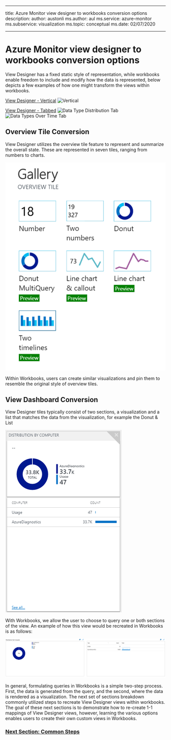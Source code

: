 
---
title: Azure Monitor view designer to workbooks conversion options
description: 
author: austonli
ms.author: aul
ms.service: azure-monitor
ms.subservice: visualization
ms.topic: conceptual
ms.date: 02/07/2020

---

# Azure Monitor view designer to workbooks conversion options

View Designer has a fixed static style of representation, while workbooks enable freedom to include and modify how the data is represented, below depicts a few examples of how one might transform the views within workbooks.

[View Designer - Vertical](./Examples/VDVertical.md)
![Vertical](./Examples/VDVertical.png)

[View Designer - Tabbed](./Examples/VDTabbed.md)
![Data Type Distribution Tab](./Examples/DistributionTab.png)
![Data Types Over Time Tab](./Examples/OverTimeTab.png)

## Overview Tile Conversion
View Designer utilizes the overview tile feature to represent and summarize the overall state. These are represented in seven tiles, ranging from numbers to charts.

![Gallery](media/view-designer-conversion-options/overview.png)

Within Workbooks, users can create similar visualizations and pin them to resemble the original style of overview tiles. 

## View Dashboard Conversion
View Designer tiles typically consist of two sections, a visualization and a list that matches the data from the visualization, for example the Donut & List

![Donut](media/view-designer-conversion-options/donut-example.png)

With Workbooks, we allow the user to choose to query one or both sections of the view. An example of how this view would be recreated in Workbooks is as follows:

![Convert](media/view-designer-conversion-options/convert-donut.png)

In general, formulating queries in Workbooks is a simple two-step process. First, the data is generated from the query, and the second, where the data is rendered as a visualization. The next set of sections breakdown commonly utilized steps to recreate View Designer views within workbooks.
The goal of these next sections is to demonstrate how to re-create 1-1 mappings of View Designer views, however, learning the various options enables users to create their own custom views in Workbooks.

### [Next Section: Common Steps](view-designer-common-steps.md)